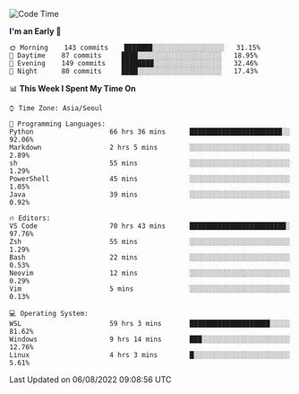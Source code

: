 <!--START_SECTION:waka-->
![Code Time](http://img.shields.io/badge/Code%20Time-1%2C211%20hrs%2055%20mins-blue)

**I'm an Early 🐤** 

```text
🌞 Morning    143 commits    ███████░░░░░░░░░░░░░░░░░░   31.15% 
🌆 Daytime    87 commits     ████░░░░░░░░░░░░░░░░░░░░░   18.95% 
🌃 Evening    149 commits    ████████░░░░░░░░░░░░░░░░░   32.46% 
🌙 Night      80 commits     ████░░░░░░░░░░░░░░░░░░░░░   17.43%

```


📊 **This Week I Spent My Time On** 

```text
⌚︎ Time Zone: Asia/Seoul

💬 Programming Languages: 
Python                   66 hrs 36 mins      ███████████████████████░░   92.06% 
Markdown                 2 hrs 5 mins        ░░░░░░░░░░░░░░░░░░░░░░░░░   2.89% 
sh                       55 mins             ░░░░░░░░░░░░░░░░░░░░░░░░░   1.29% 
PowerShell               45 mins             ░░░░░░░░░░░░░░░░░░░░░░░░░   1.05% 
Java                     39 mins             ░░░░░░░░░░░░░░░░░░░░░░░░░   0.92%

🔥 Editors: 
VS Code                  70 hrs 43 mins      ████████████████████████░   97.76% 
Zsh                      55 mins             ░░░░░░░░░░░░░░░░░░░░░░░░░   1.29% 
Bash                     22 mins             ░░░░░░░░░░░░░░░░░░░░░░░░░   0.53% 
Neovim                   12 mins             ░░░░░░░░░░░░░░░░░░░░░░░░░   0.29% 
Vim                      5 mins              ░░░░░░░░░░░░░░░░░░░░░░░░░   0.13%

💻 Operating System: 
WSL                      59 hrs 3 mins       ████████████████████░░░░░   81.62% 
Windows                  9 hrs 14 mins       ███░░░░░░░░░░░░░░░░░░░░░░   12.76% 
Linux                    4 hrs 3 mins        █░░░░░░░░░░░░░░░░░░░░░░░░   5.61%

```


 Last Updated on 06/08/2022 09:08:56 UTC
<!--END_SECTION:waka-->
